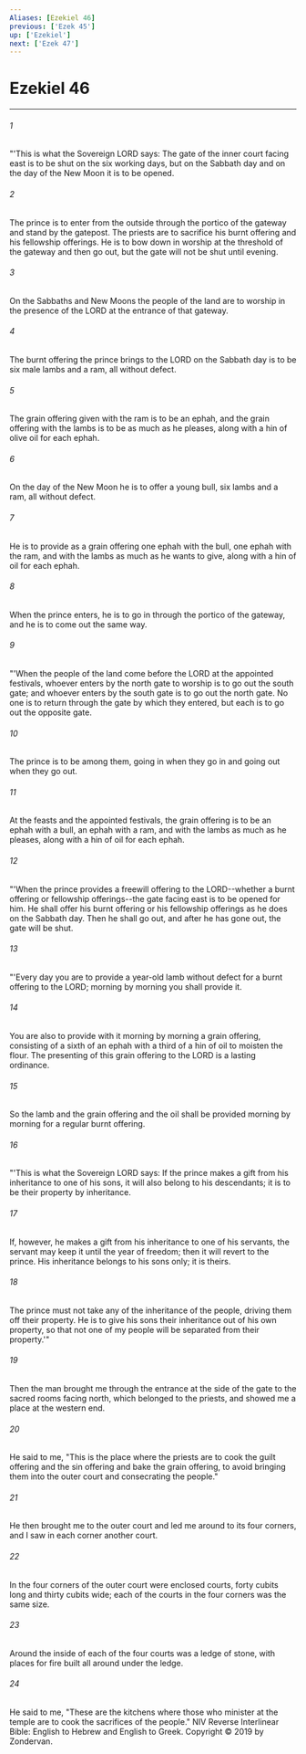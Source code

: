 ```yaml
---
Aliases: [Ezekiel 46]
previous: ['Ezek 45']
up: ['Ezekiel']
next: ['Ezek 47']
---
```

# Ezekiel 46

***


###### 1 
"'This is what the Sovereign LORD says: The gate of the inner court facing east is to be shut on the six working days, but on the Sabbath day and on the day of the New Moon it is to be opened. 

###### 2 
The prince is to enter from the outside through the portico of the gateway and stand by the gatepost. The priests are to sacrifice his burnt offering and his fellowship offerings. He is to bow down in worship at the threshold of the gateway and then go out, but the gate will not be shut until evening. 

###### 3 
On the Sabbaths and New Moons the people of the land are to worship in the presence of the LORD at the entrance of that gateway. 

###### 4 
The burnt offering the prince brings to the LORD on the Sabbath day is to be six male lambs and a ram, all without defect. 

###### 5 
The grain offering given with the ram is to be an ephah, and the grain offering with the lambs is to be as much as he pleases, along with a hin of olive oil for each ephah. 

###### 6 
On the day of the New Moon he is to offer a young bull, six lambs and a ram, all without defect. 

###### 7 
He is to provide as a grain offering one ephah with the bull, one ephah with the ram, and with the lambs as much as he wants to give, along with a hin of oil for each ephah. 

###### 8 
When the prince enters, he is to go in through the portico of the gateway, and he is to come out the same way. 

###### 9 
"'When the people of the land come before the LORD at the appointed festivals, whoever enters by the north gate to worship is to go out the south gate; and whoever enters by the south gate is to go out the north gate. No one is to return through the gate by which they entered, but each is to go out the opposite gate. 

###### 10 
The prince is to be among them, going in when they go in and going out when they go out. 

###### 11 
At the feasts and the appointed festivals, the grain offering is to be an ephah with a bull, an ephah with a ram, and with the lambs as much as he pleases, along with a hin of oil for each ephah. 

###### 12 
"'When the prince provides a freewill offering to the LORD--whether a burnt offering or fellowship offerings--the gate facing east is to be opened for him. He shall offer his burnt offering or his fellowship offerings as he does on the Sabbath day. Then he shall go out, and after he has gone out, the gate will be shut. 

###### 13 
"'Every day you are to provide a year-old lamb without defect for a burnt offering to the LORD; morning by morning you shall provide it. 

###### 14 
You are also to provide with it morning by morning a grain offering, consisting of a sixth of an ephah with a third of a hin of oil to moisten the flour. The presenting of this grain offering to the LORD is a lasting ordinance. 

###### 15 
So the lamb and the grain offering and the oil shall be provided morning by morning for a regular burnt offering. 

###### 16 
"'This is what the Sovereign LORD says: If the prince makes a gift from his inheritance to one of his sons, it will also belong to his descendants; it is to be their property by inheritance. 

###### 17 
If, however, he makes a gift from his inheritance to one of his servants, the servant may keep it until the year of freedom; then it will revert to the prince. His inheritance belongs to his sons only; it is theirs. 

###### 18 
The prince must not take any of the inheritance of the people, driving them off their property. He is to give his sons their inheritance out of his own property, so that not one of my people will be separated from their property.'" 

###### 19 
Then the man brought me through the entrance at the side of the gate to the sacred rooms facing north, which belonged to the priests, and showed me a place at the western end. 

###### 20 
He said to me, "This is the place where the priests are to cook the guilt offering and the sin offering and bake the grain offering, to avoid bringing them into the outer court and consecrating the people." 

###### 21 
He then brought me to the outer court and led me around to its four corners, and I saw in each corner another court. 

###### 22 
In the four corners of the outer court were enclosed courts, forty cubits long and thirty cubits wide; each of the courts in the four corners was the same size. 

###### 23 
Around the inside of each of the four courts was a ledge of stone, with places for fire built all around under the ledge. 

###### 24 
He said to me, "These are the kitchens where those who minister at the temple are to cook the sacrifices of the people." NIV Reverse Interlinear Bible: English to Hebrew and English to Greek. Copyright © 2019 by Zondervan.
